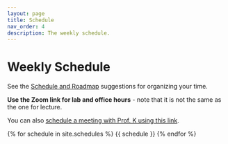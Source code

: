 ```yaml
---
layout: page
title: Schedule
nav_order: 4
description: The weekly schedule.
---
```


<!--
# In-person office hour roadmap
<img src="{{site.baseurl}}/assets/images/trailermap.png"  width="400"  alt="TA office hours trailer map" style="float: right; margin: 0px 10px 20px 10px;">
TA in-person office hours will be held in Trailer 936, which is next to Phelps Hall.

[Link](https://www.map.ucsb.edu/?id=1982#!ct/58207?m/619103?s/trailer%20936) to the interactive UCSB map. 

<br/><br/><br/><br/><br/><br/><br/><br/><br/>
-->

# Weekly Schedule

See the [Schedule and Roadmap]({{site.url}}/{{site.baseurl}}/success/#time-management-and-scheduling) suggestions for organizing your time. 

**Use the Zoom link for lab and office hours** - note that it is not the same as the one for lecture.

You can also [schedule a meeting with Prof. K using this link](https://appt.link/ykk).

{% for schedule in site.schedules %}
{{ schedule }}
{% endfor %}

